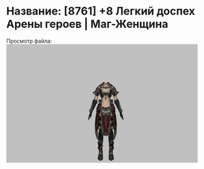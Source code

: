 # Название: [8761] +8 Легкий доспех Арены героев | Маг-Женщина

Просмотр файла:
![p050031.png](p050031.png)